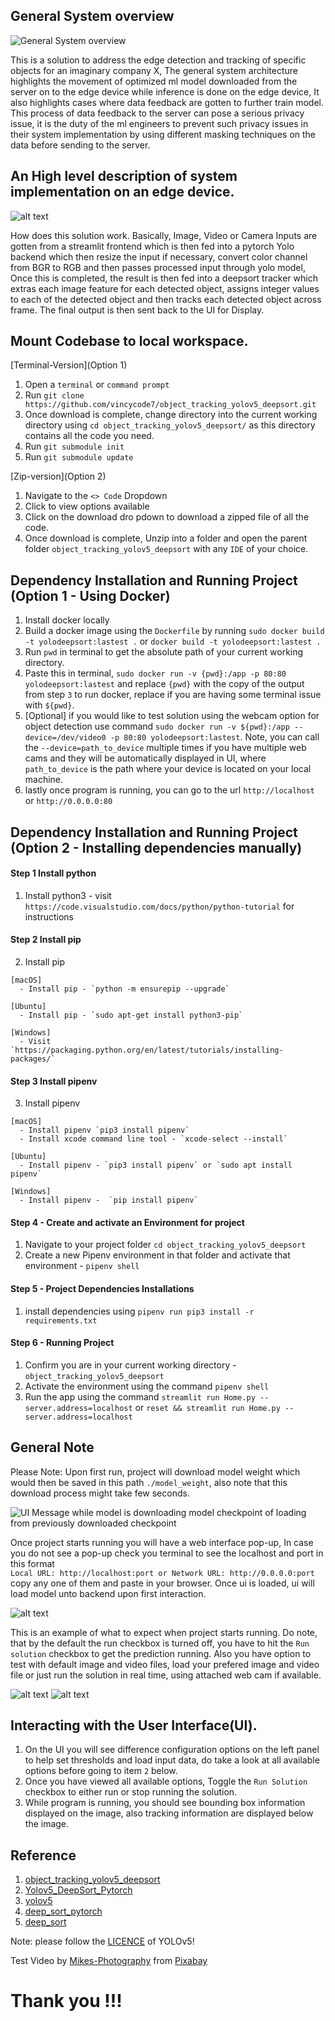 ## General System overview

![General System overview](./static_files/General%20System%20Architecture.png)

This is a solution to address the edge detection and tracking of specific objects for an imaginary company X, The general system architecture highlights the movement of optimized ml model downloaded from the server on to the edge device while inference is done on the edge device, It also highlights cases where data feedback are gotten to further train model. This process of data feedback to the server can pose a serious privacy issue, it is the duty of the ml engineers to prevent such privacy issues in their system implementation by using different masking techniques on the data before sending to the server.

## An High level description of system implementation on an edge device.

![alt text](./static_files/Edge%20Device%20Architecture.png)

How does this solution work. Basically, Image, Video or Camera Inputs are gotten from a streamlit frontend which is then fed into a pytorch Yolo backend which then resize the input if necessary, convert color channel from BGR to RGB and then passes processed input through yolo model, Once this is completed, the result is then fed into a deepsort tracker which extras each image feature for each detected object, assigns integer values to each of the detected object and then tracks each detected object across frame. The final output is then sent back to the UI for Display.

## Mount Codebase to local workspace.

[Terminal-Version](Option 1)
   1. Open a `terminal` or `command prompt` 
   2. Run `git clone https://github.com/vincycode7/object_tracking_yolov5_deepsort.git`
   3. Once download is complete, change directory into the current working directory using `cd object_tracking_yolov5_deepsort/` as this directory contains all the code you need.
   3. Run `git submodule init`
   4. Run `git submodule update`
 
[Zip-version](Option 2)
   1. Navigate to the `<> Code` Dropdown
   2. Click to view options available
   3. Click on the download dro
   pdown to download a zipped file of all the code.
   4. Once download is complete, Unzip into a folder and open the parent folder `object_tracking_yolov5_deepsort` with any `IDE` of your choice.


## Dependency Installation and Running Project (Option 1 - Using Docker)
  1. Install docker locally
  2. Build a docker image using the `Dockerfile` by running `sudo docker build -t yolodeepsort:lastest .` or `docker build -t yolodeepsort:lastest .`
  3. Run `pwd` in terminal to get the absolute path of your current working directory.
  4. Paste this in terminal, `sudo docker run -v {pwd}:/app -p 80:80 yolodeepsort:lastest` and replace `{pwd}` with the copy of the output from step `3` to run docker, replace if you are having some terminal issue with `${pwd}`. 
  5. [Optional] if you would like to test solution using the webcam option for object detection use command `sudo docker run -v ${pwd}:/app --device=/dev/video0 -p 80:80 yolodeepsort:lastest`. Note, you can call the `--device=path_to_device` multiple times if you have multiple web cams and they will be automatically displayed in UI, where `path_to_device` is the path where your device is located on your local machine.
  6. lastly once program is running, you can go to the url `http://localhost` or `http://0.0.0.0:80`

## Dependency Installation and Running Project (Option 2 - Installing dependencies manually)

#### Step 1 Install python

  1. Install python3
    - visit `https://code.visualstudio.com/docs/python/python-tutorial` for instructions

#### Step 2 Install pip

  2. Install pip
    
    [macOS]
      - Install pip - `python -m ensurepip --upgrade`
    
    [Ubuntu]
      - Install pip - `sudo apt-get install python3-pip`
    
    [Windows]
      - Visit `https://packaging.python.org/en/latest/tutorials/installing-packages/`

#### Step 3 Install pipenv

  3. Install pipenv
    
    [macOS]
      - Install pipenv `pip3 install pipenv`
      - Install xcode command line tool - `xcode-select --install`

    [Ubuntu]
      - Install pipenv - `pip3 install pipenv` or `sudo apt install pipenv`

    [Windows]
      - Install pipenv -  `pip install pipenv`

#### Step 4 - Create and activate an Environment for project

  1. Navigate to your project folder `cd object_tracking_yolov5_deepsort`
  2. Create a new Pipenv environment in that folder and activate that environment - `pipenv shell`

#### Step 5 - Project Dependencies Installations
  1. install dependencies using  `pipenv run pip3 install -r requirements.txt`

#### Step 6 - Running Project
  1. Confirm you are in your current working directory - `object_tracking_yolov5_deepsort`
  2. Activate the environment using the command  `pipenv shell`
  3. Run the app using the command `streamlit run Home.py --server.address=localhost` or `reset && streamlit run Home.py --server.address=localhost`


## General Note

Please Note: Upon first run, project will download model weight which would then be saved in this path `./model_weight`, also note that this download process might take few seconds.

![UI Message while model is downloading model checkpoint of loading from previously downloaded checkpoint](./static_files/Screenshot%20from%202022-12-05%2012-23-30.png)

Once project starts running you will have a web interface pop-up, In case you do not see a pop-up check you terminal to see the  localhost and port in this format    
`Local URL: http://localhost:port or Network URL: http://0.0.0.0:port` copy any one of them and paste in your browser. Once ui is loaded, ui will load model unto backend upon first interaction.

![alt text](./static_files/Screenshot%20from%202022-12-05%2012-22-40.png)

This is an example of what to expect when project starts running. Do note, that by the default the run checkbox is turned off, you have to hit the `Run solution` checkbox to get the prediction running. Also you have option to test with default image and video  files, load your prefered image and video file or just run the solution in real time, using attached web cam if available.

![alt text](./static_files/Screenshot%20from%202022-12-03%2001-56-27.png)       ![alt text](./static_files/Screenshot%20from%202022-12-03%2002-02-04.png)


## Interacting with the User Interface(UI).
  1. On the UI you will see difference configuration options on the left panel to help set thresholds and load input data, do take a look at all available options before going to item `2` below.
  2. Once you have viewed all available options, Toggle the `Run Solution` checkbox to either run or stop running the solution.
  3. While program is running, you should see bounding box information displayed on the image, also tracking information are displayed below the image.

## Reference
1) [object_tracking_yolov5_deepsort](https://github.com/vincycode7/object_tracking_yolov5_deepsort)
2) [Yolov5_DeepSort_Pytorch](https://github.com/mikel-brostrom/Yolov5_DeepSort_Pytorch)   
3) [yolov5](https://github.com/ultralytics/yolov5)  
4) [deep_sort_pytorch](https://github.com/ZQPei/deep_sort_pytorch)       
5) [deep_sort](https://github.com/nwojke/deep_sort)   

Note: please follow the [LICENCE](https://github.com/ultralytics/yolov5/blob/master/LICENSE) of YOLOv5! 

Test Video by <a href="https://pixabay.com/users/mikes-photography-1860391/?utm_source=link-attribution&amp;utm_medium=referral&amp;utm_campaign=video&amp;utm_content=2165">Mikes-Photography</a> from <a href="https://pixabay.com//?utm_source=link-attribution&amp;utm_medium=referral&amp;utm_campaign=video&amp;utm_content=2165">Pixabay</a>

# Thank you !!!
